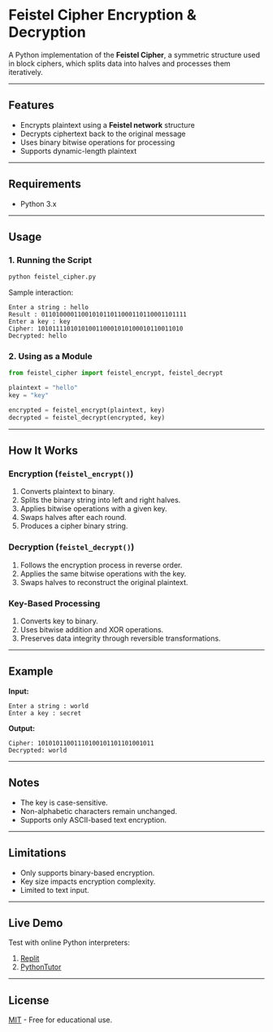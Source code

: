 # Feistel Cipher Encryption & Decryption

A Python implementation of the **Feistel Cipher**, a symmetric structure used in block ciphers, which splits data into halves and processes them iteratively.

---

## Features
- Encrypts plaintext using a **Feistel network** structure  
- Decrypts ciphertext back to the original message  
- Uses binary bitwise operations for processing  
- Supports dynamic-length plaintext  

---

## Requirements
- Python 3.x

---

## Usage
### 1. Running the Script
```sh
python feistel_cipher.py
```
Sample interaction:
```
Enter a string : hello
Result : 0110100001100101011011000110110001101111
Enter a key : key
Cipher: 1010111101010100110001010100010110011010
Decrypted: hello
```

### 2. Using as a Module
```python
from feistel_cipher import feistel_encrypt, feistel_decrypt

plaintext = "hello"
key = "key"

encrypted = feistel_encrypt(plaintext, key)
decrypted = feistel_decrypt(encrypted, key)
```

---

## How It Works
### Encryption (`feistel_encrypt()`)
1. Converts plaintext to binary.
2. Splits the binary string into left and right halves.
3. Applies bitwise operations with a given key.
4. Swaps halves after each round.
5. Produces a cipher binary string.

### Decryption (`feistel_decrypt()`)
1. Follows the encryption process in reverse order.
2. Applies the same bitwise operations with the key.
3. Swaps halves to reconstruct the original plaintext.

### Key-Based Processing
1. Converts key to binary.
2. Uses bitwise addition and XOR operations.
3. Preserves data integrity through reversible transformations.

---

## Example
**Input:**
```
Enter a string : world
Enter a key : secret
```
**Output:**
```
Cipher: 10101011001110100101101101001011
Decrypted: world
```

---

## Notes
- The key is case-sensitive.
- Non-alphabetic characters remain unchanged.
- Supports only ASCII-based text encryption.

---

## Limitations
- Only supports binary-based encryption.
- Key size impacts encryption complexity.
- Limited to text input.

---

## Live Demo
Test with online Python interpreters:
1. [Replit](https://replit.com/)
2. [PythonTutor](https://pythontutor.com/render.html)

---

## License
[MIT](https://choosealicense.com/licenses/mit/) - Free for educational use.

